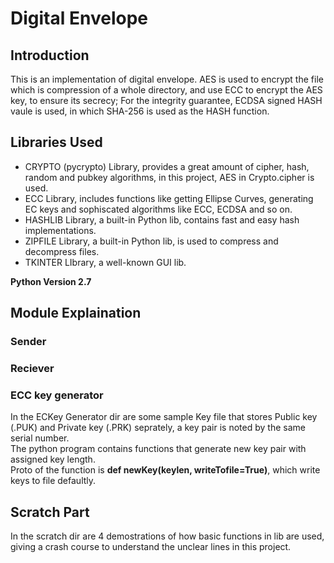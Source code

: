 # Digital Envelope
## Introduction
This is an implementation of digital envelope. AES is used to encrypt the file which is compression of a whole directory,
and use ECC to encrypt the AES key, to ensure its secrecy; For the integrity guarantee, ECDSA signed HASH vaule is used, 
in which SHA-256 is used as the HASH function.

## Libraries Used
- CRYPTO (pycrypto) Library, provides a great amount of cipher, hash, random and pubkey algorithms, in this project, AES in Crypto.cipher is used.
- ECC Library, includes functions like getting Ellipse Curves, generating EC keys and sophiscated algorithms like ECC, ECDSA and so on.
- HASHLIB Library, a built-in Python lib, contains fast and easy hash implementations.
- ZIPFILE Library, a built-in Python lib, is used to compress and decompress files.
- TKINTER LIbrary, a well-known GUI lib.

**Python Version 2.7**



## Module Explaination

### Sender

### Reciever

### ECC key generator
In the ECKey Generator dir are some sample Key file that stores Public key (.PUK) and Private key (.PRK) seprately, a key pair is noted by the same serial number.<br>
The python program contains functions that generate new key pair with assigned key length.<br>
Proto of the function is **def newKey(keylen, writeTofile=True)**, which write keys to file defaultly.
## Scratch Part
In the scratch dir are 4 demostrations of how basic functions in lib are used, giving a crash course to understand the unclear lines in this project.